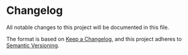 # Changelog

	
All notable changes to this project will be documented in this file.

The format is based on  [Keep a Changelog](https://keepachangelog.com/en/1.0.0/),
and this project adheres to [Semantic Versioning](https://semver.org/spec/v2.0.0.html).
	

